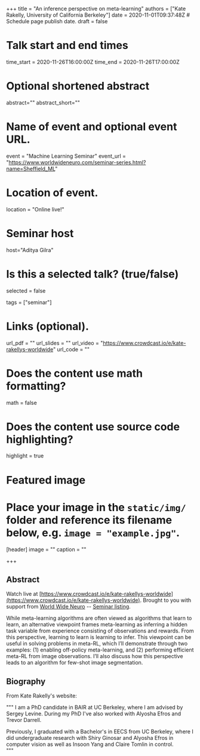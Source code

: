 +++
title = "An inference perspective on meta-learning"
authors = ["Kate Rakelly, University of California Berkeley"]
date = 2020-11-01T09:37:48Z  # Schedule page publish date.
draft = false

# Talk start and end times
time_start = 2020-11-26T16:00:00Z
time_end = 2020-11-26T17:00:00Z

# Optional shortened abstract
abstract=""
abstract_short=""

# Name of event and optional event URL.
event = "Machine Learning Seminar"
event_url = "https://www.worldwideneuro.com/seminar-series.html?name=Sheffield_ML"

# Location of event.
location = "Online live!"

# Seminar host
host="Aditya Gilra"

# Is this a selected talk? (true/false)
selected = false

tags = ["seminar"]

# Links (optional).
url_pdf = ""
url_slides = ""
url_video = "https://www.crowdcast.io/e/kate-rakellys-worldwide"
url_code = ""

# Does the content use math formatting?
math = false

# Does the content use source code highlighting?
highlight = true

# Featured image
# Place your image in the `static/img/` folder and reference its filename below, e.g. `image = "example.jpg"`.
[header]
image = ""
caption = ""

+++

## Abstract

Watch live at [https://www.crowdcast.io/e/kate-rakellys-worldwide](https://www.crowdcast.io/e/kate-rakellys-worldwide).
Brought to you with support from [World Wide Neuro](https://www.worldwideneuro.com) -- [Seminar listing](https://www.worldwideneuro.com/seminar-series.html?name=Sheffield_ML).
    
While meta-learning algorithms are often viewed as algorithms that learn to learn, an alternative viewpoint frames meta-learning as inferring a hidden task variable from experience consisting of observations and rewards. From this perspective, learning to learn is learning to infer. This viewpoint can be useful in solving problems in meta-RL, which I’ll demonstrate through two examples: (1) enabling off-policy meta-learning, and (2) performing efficient meta-RL from image observations. I’ll also discuss how this perspective leads to an algorithm for few-shot image segmentation.  
      
## Biography

From Kate Rakelly's website:  
  
"""
I am a PhD candidate in BAIR at UC Berkeley, where I am advised by Sergey Levine. During my PhD I've also worked with Alyosha Efros and Trevor Darrell.  
  
Previously, I graduated with a Bachelor's in EECS from UC Berkeley, where I did undergraduate research with Shiry Ginosar and Alyosha Efros in computer vision as well as Insoon Yang and Claire Tomlin in control.  
"""  
    

